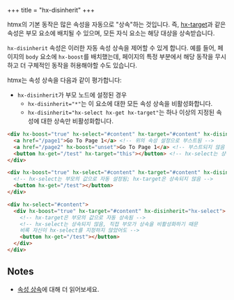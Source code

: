 +++
title = "hx-disinherit"
+++

htmx의 기본 동작은 많은 속성을 자동으로 "상속"하는 것입니다. 즉, [hx-target](@/attributes/hx-target.md)과 같은 속성은 부모 요소에 배치될 수 있으며, 
모든 자식 요소는 해당 대상을 상속받습니다.

`hx-disinherit` 속성은 이러한 자동 속성 상속을 제어할 수 있게 합니다. 예를 들어, 페이지의 `body` 요소에 `hx-boost`를 배치했는데, 
페이지의 특정 부분에서 해당 동작을 무시하고 더 구체적인 동작을 허용해야할 수도 있습니다.

htmx는 속성 상속을 다음과 같이 평가합니다:

* `hx-disinherit`가 부모 노드에 설정된 경우
  * `hx-disinherit="*"`는 이 요소에 대한 모든 속성 상속을 비활성화합니다.
  * `hx-disinherit="hx-select hx-get hx-target"`는 하나 이상의 지정된 속성에 대한 상속만 비활성화합니다.

```html
<div hx-boost="true" hx-select="#content" hx-target="#content" hx-disinherit="*">
  <a href="/page1">Go To Page 1</a> <!-- 위의 속성 설정으로 부스트됨 -->
  <a href="/page2" hx-boost="unset">Go To Page 1</a> <!-- 부스트되지 않음 -->
  <button hx-get="/test" hx-target="this"></button> <!-- hx-select는 상속되지 않음 -->
</div>
```

```html
<div hx-boost="true" hx-select="#content" hx-target="#content" hx-disinherit="hx-target">
  <!-- hx-select는 부모의 값으로 자동 설정됨; hx-target은 상속되지 않음 -->
  <button hx-get="/test"></button>
</div>
```

```html
<div hx-select="#content">
  <div hx-boost="true" hx-target="#content" hx-disinherit="hx-select">
    <!-- hx-target은 부모의 값으로 자동 상속됨 -->
    <!-- hx-select는 상속되지 않음, 직접 부모가 상속을 비활성화하기 때문
    비록 자신이 hx-select를 지정하지 않았어도 -->
    <button hx-get="/test"></button>
  </div>
</div>
```

## Notes

* [속성 상속](@/docs.md#inheritance)에 대해 더 읽어보세요.
